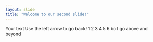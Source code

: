 ```yaml
---
layout: slide
title: "Welcome to our second slide!"
---
```

Your text
Use the left arrow to go back!
1
2
3
4
5
6 bc I go above and beyond
